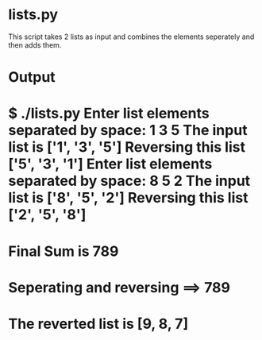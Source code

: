 # lists.py

This script takes 2 lists as input and combines the elements
seperately and then adds them.

# Output

$ ./lists.py
Enter list elements separated by space: 1 3 5
The input list is ['1', '3', '5']
Reversing this list ['5', '3', '1']
Enter list elements separated by space: 8 5 2
The input list is ['8', '5', '2']
Reversing this list ['2', '5', '8']
================================
Final Sum is 789
================================
Seperating and reversing ==> 789
================================
The reverted list is [9, 8, 7]
================================
